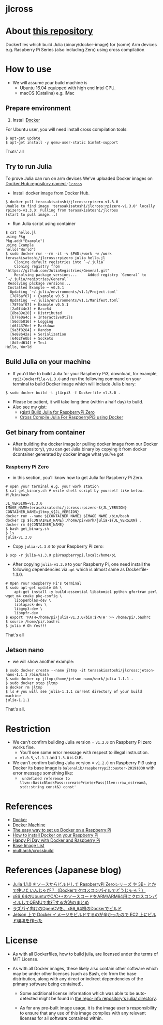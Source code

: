 # jlcross

# About [this repository](https://github.com/terasakisatoshi/jlcross)
Dockerfiles which build Julia (binary/docker-image) for (some) Arm devices e.g. Raspberry Pi Series (also including Zero) using cross compilation.

# How to use

- We will assume your build machine is
  - Ubuntu 16.04 equipped with high end Intel CPU.
  - macOS (Catalina) e.g. iMac

## Prepare environment

1. Install [Docker](https://docs.docker.com/install/linux/docker-ce/ubuntu/)

For Ubuntu user, you will need install cross compilation tools:

```
$ apt-get update
$ apt-get install -y qemu-user-static binfmt-support
```

Thats' all

## Try to run Julia

To prove Julia can run on arm devices We've uploaded Docker images on [Docker Hub repository named `jlcross`](https://hub.docker.com/r/terasakisatoshi/jlcross)

- Install docker image from Docker Hub.

```console
$ docker pull terasakisatoshi/jlcross:rpizero-v1.3.0
Unable to find image 'terasakisatoshi/jlcross:rpizero-v1.3.0' locally
rpizero-v1.3.0: Pulling from terasakisatoshi/jlcross
(start to pull image...)

```

- Run Julia script using container

```console
$ cat hello.jl
using Pkg
Pkg.add("Example")
using Example
hello("World")
$ sudo docker run --rm -it -v $PWD:/work -w /work terasakisatoshi/jlcross:rpizero julia hello.jl
    Cloning default registries into `~/.julia`
    Cloning registry from "https://github.com/JuliaRegistries/General.git"
    Resolving package versions...     Added registry `General` to `~/.julia/registries/General`
 Resolving package versions...
 Installed Example ─ v0.5.1
  Updating `~/.julia/environments/v1.1/Project.toml`
  [7876af07] + Example v0.5.1
  Updating `~/.julia/environments/v1.1/Manifest.toml`
  [7876af07] + Example v0.5.1
  [2a0f44e3] + Base64
  [8ba89e20] + Distributed
  [b77e0a4c] + InteractiveUtils
  [56ddb016] + Logging
  [d6f4376e] + Markdown
  [9a3f8284] + Random
  [9e88b42a] + Serialization
  [6462fe0b] + Sockets
  [8dfed614] + Test
Hello, World
```

## Build Julia on your machine

- If you'd like to build Julia for your Raspberry Pi3, download, for example, `rpi3/Dockerfile-v1.3.0` and run the following command on your terminal to build Docker image which will include Julia binary:

```console
$ sudo docker build -t jl4rpi3 -f Dockerfile-v1.3.0 .
```

- Please be patient, it will take long time (within a half day) to build.
- Also see my gist:
  - [(gist) Build Julia for RaspberryPi Zero](https://gist.github.com/terasakisatoshi/3f8a55391b1fc22a5db4a43da8d92c98)
  - [Cross Compile Julia For RaspberryPi3 using Docker](https://gist.github.com/terasakisatoshi/00fa7d7b81b7c6748f2298f6ff65bf6e)



## Get binary from container


- After building the docker image(or pulling docker image from our Docker Hub repository), you can get Julia binary by copying it from docker dcontainer generated by docker image what you've got

### Raspberry Pi Zero

- in this section, you'll know how to get Julia for Raspberry Pi Zero.

```console
# open your terminal e.g. your work station
$ cat get_binary.sh # write shell script by yourself like below:
#!/bin/bash

JL_VERSION=v1.3.0
IMAGE_NAME=terasakisatoshi/jlcross:rpizero-${JL_VERSION}
CONTAINER_NAME=jltmp_${JL_VERSION}
docker run --name ${CONTAINER_NAME} $IMAGE_NAME /bin/bash
docker cp ${CONTAINER_NAME}:/home/pi/work/julia-${JL_VERSION} .
docker rm ${CONTAINER_NAME}
$ bash get_binary.sh
$ ls
julia-v1.3.0
```

- Copy `julia-v1.3.0` to your Raspberry Pi zero:

```console
$ scp -r julia-v1.3.0 pi@raspberrypi.local:/home/pi
```

- After copying `julia-v1.3.0` to your Raspberry Pi, one need install the following dependencies via `apt` which is almost same as Dockerfile-1.3.0.

```console
# Open Your Raspberry Pi's terminal
$ sudo apt-get update && \
    apt-get install -y build-essential libatomic1 python gfortran perl wget m4 cmake pkg-config \
    libopenblas-dev \
    liblapack-dev \
    libgmp3-dev \
    libmpfr-dev
$ export 'PATH=/home/pi/julia-v1.3.0/bin:$PATH' >> /home/pi/.bashrc
$ source /home/pi/.bashrc
$ julia # Oh Yes!!!
```

That's all

## Jetson nano

- we will show another example:

```console
$ sudo docker create --name jltmp -it terasakisatoshi/jlcross:jetson-nano-1.1.1 /bin/bash
$ sudo docker cp jltmp:/home/jetson-nano/work/julia-1.1.1 .
$ sudo docker stop jltmp
$ docker rm jltmp
$ ls # you will see julia-1.1.1 current directory of your build machine
julia-1.1.1
```

That's all.

# Restriction

- We can't confirm building Julia version = `v1.2.0` on Raspberry Pi zero works fine.
  - You'll see some error message with respect to illegal instruction.
  - `v1.0.5`, `v1.1.1` and `1.3.0` is O.K.
- We can't confirm building Julia version = `v1.2.0` on Raspberry Pi3 using Docker its base image is `balenalib/raspberrypi3:buster-20191030` with error message something like:
  - ` undefined reference to llvm::BasicBlockPass::createPrinterPass(llvm::raw_ostream&, std::string const&) const'`


# References

- [Docker](https://www.docker.com/)
- [Docker Machine](https://docs.docker.com/machine/)
- [The easy way to set up Docker on a Raspberry Pi](https://medium.freecodecamp.org/the-easy-way-to-set-up-docker-on-a-raspberry-pi-7d24ced073ef)
- [How to install Docker on your Raspberry Pi](https://howchoo.com/g/nmrlzmq1ymn/how-to-install-docker-on-your-raspberry-pi)
- [Happy Pi Day with Docker and Raspberry Pi](https://blog.docker.com/2019/03/happy-pi-day-docker-raspberry-pi/)
- [Base Image List](https://www.balena.io/docs/reference/base-images/base-images-ref/)
- [multiarch/crossbuild](https://github.com/multiarch/crossbuild)

# References (Japanese blog)

- [Julia 1.1.0 をソースからビルドして RaspberryPi Zeroシリーズ や 3B+ とかで使いたいんじゃが？（Dockerでクロスコンパイルでどうじゃろ？）](https://qiita.com/SatoshiTerasaki/items/00f6bc2428ef81999164)
- [x86_64のUbuntuでC/C++のソースコードをARM/ARM64用にクロスコンパイルしてQEMUで実行する方法のまとめ](https://qiita.com/tetsu_koba/items/9bdcb59f912efbff3128)
- [ラズパイ向けのOpenCVを、x86_64機のDockerでビルド](https://qiita.com/mt08/items/51a2187076ddca0db7b0)
- [Jetson 上で Docker イメージをビルドするのが辛かったので EC2 上にビルド環境を作った](https://tech-blog.abeja.asia/entry/environment-of-building-docker-image-for-jetson)

# License

- As with all Dockerfiles, how to build julia, are licensed under the terms of MIT License.

- As with all Docker images, these likely also contain other software which may be under other licenses (such as Bash, etc from the base distribution, along with any direct or indirect dependencies of the primary software being contained).

  - Some additional license information which was able to be auto-detected might be found in [the repo-info repository's julia/ directory](https://github.com/docker-library/repo-info/tree/master/repos/julia).

  - As for any pre-built image usage, it is the image user's responsibility to ensure that any use of this image complies with any relevant licenses for all software contained within.
